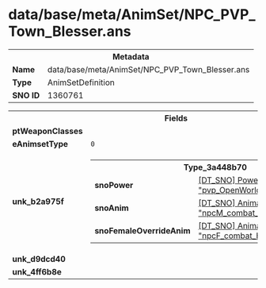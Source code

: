 <h1>data/base/meta/AnimSet/NPC_PVP_Town_Blesser.ans</h1><table><tr><th colspan="100%">Metadata</th></tr><tr><td><b>Name</b></td><td>data/base/meta/AnimSet/NPC_PVP_Town_Blesser.ans</td></tr><tr><td><b>Type</b></td><td>AnimSetDefinition</td></tr><tr><td><b>SNO ID</b></td><td>1360761</td></tr></table>

<table><tr><th colspan="100%">Fields</th></tr><tr><td><b>ptWeaponClasses</b></td><td></td></tr><tr><td><b>eAnimsetType</b></td><td><code>0</code></td></tr><tr><td><b>unk_b2a975f</b></td><td><table><tr><th colspan="100%">Type_3a448b70</th></tr><tr><td><b>snoPower</b></td><td><a href="..\Power\pvp_OpenWorld_blesser_bless.pow">[DT_SNO] Power: "pvp_OpenWorld_blesser_bless"</a></td></tr><tr><td><b>snoAnim</b></td><td><a href="..\Anim\npcM_combat_HTH_attk_omniCast.ani">[DT_SNO] Animation: "npcM_combat_HTH_attk_omniCast"</a></td></tr><tr><td><b>snoFemaleOverrideAnim</b></td><td><a href="..\Anim\npcF_combat_HTH_attk_omniCast.ani">[DT_SNO] Animation: "npcF_combat_HTH_attk_omniCast"</a></td></tr></table>


</td></tr><tr><td><b>unk_d9dcd40</b></td><td></td></tr><tr><td><b>unk_4ff6b8e</b></td><td></td></tr></table>


